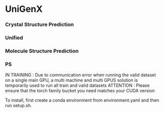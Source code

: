 # UniGenX

### Crystal Structure Prediction

### Unified

### Molecule Structure Prediction

### PS
IN TRAINING : Due to communication error when running the valid dataset on a single main GPU, a multi machine and multi GPUS solution is temporarily used to run all train and valid datasets
ATTENTION : Please ensure that the torch family bucket you need matches your CUDA version

To install, first create a conda environment from environment.yaml and then run setup.sh.
